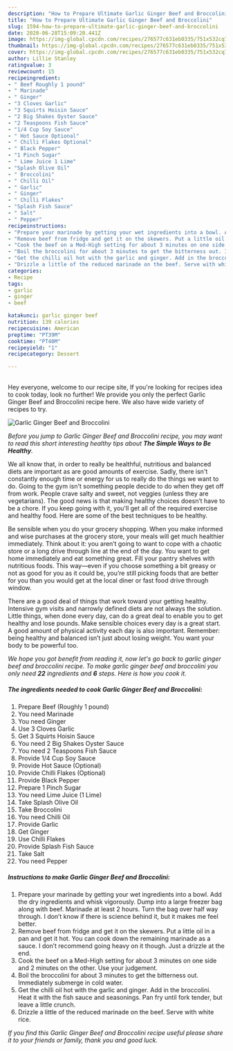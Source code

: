 ```yaml
---
description: "How to Prepare Ultimate Garlic Ginger Beef and Broccolini"
title: "How to Prepare Ultimate Garlic Ginger Beef and Broccolini"
slug: 1594-how-to-prepare-ultimate-garlic-ginger-beef-and-broccolini
date: 2020-06-28T15:09:20.441Z
image: https://img-global.cpcdn.com/recipes/276577c631eb0335/751x532cq70/garlic-ginger-beef-and-broccolini-recipe-main-photo.jpg
thumbnail: https://img-global.cpcdn.com/recipes/276577c631eb0335/751x532cq70/garlic-ginger-beef-and-broccolini-recipe-main-photo.jpg
cover: https://img-global.cpcdn.com/recipes/276577c631eb0335/751x532cq70/garlic-ginger-beef-and-broccolini-recipe-main-photo.jpg
author: Lillie Stanley
ratingvalue: 3
reviewcount: 15
recipeingredient:
- " Beef Roughly 1 pound"
- " Marinade"
- " Ginger"
- "3 Cloves Garlic"
- "3 Squirts Hoisin Sauce"
- "2 Big Shakes Oyster Sauce"
- "2 Teaspoons Fish Sauce"
- "1/4 Cup Soy Sauce"
- " Hot Sauce Optional"
- " Chilli Flakes Optional"
- " Black Pepper"
- "1 Pinch Sugar"
- " Lime Juice 1 Lime"
- "Splash Olive Oil"
- " Broccolini"
- " Chilli Oil"
- " Garlic"
- " Ginger"
- " Chilli Flakes"
- "Splash Fish Sauce"
- " Salt"
- " Pepper"
recipeinstructions:
- "Prepare your marinade by getting your wet ingredients into a bowl. Add the dry ingredients and whisk vigorously. Dump into a large freezer bag along with beef. Marinade at least 2 hours. Turn the bag over half way through. I don’t know if there is science behind it, but it makes me feel better."
- "Remove beef from fridge and get it on the skewers. Put a little oil in a pan and get it hot. You can cook down the remaining marinade as a sauce. I don’t recommend going heavy on it though. Just a drizzle at the end."
- "Cook the beef on a Med-High setting for about 3 minutes on one side and 2 minutes on the other. Use your judgement."
- "Boil the broccolini for about 3 minutes to get the bitterness out. Immediately submerge in cold water."
- "Get the chilli oil hot with the garlic and ginger. Add in the broccolini. Heat it with the fish sauce and seasonings. Pan fry until fork tender, but leave a little crunch."
- "Drizzle a little of the reduced marinade on the beef. Serve with white rice."
categories:
- Recipe
tags:
- garlic
- ginger
- beef

katakunci: garlic ginger beef 
nutrition: 139 calories
recipecuisine: American
preptime: "PT39M"
cooktime: "PT40M"
recipeyield: "1"
recipecategory: Dessert

---
```

<br>
Hey everyone, welcome to our recipe site, If you're looking for recipes idea to cook today, look no further! We provide you only the perfect Garlic Ginger Beef and Broccolini recipe here. We also have wide variety of recipes to try.
<br>


![Garlic Ginger Beef and Broccolini](https://img-global.cpcdn.com/recipes/276577c631eb0335/751x532cq70/garlic-ginger-beef-and-broccolini-recipe-main-photo.jpg)

<i>Before you jump to Garlic Ginger Beef and Broccolini recipe, you may want to read this short interesting healthy tips about <strong>The Simple Ways to Be Healthy</strong>.</i>

We all know that, in order to really be healthful, nutritious and balanced diets are important as are good amounts of exercise. Sadly, there isn't constantly enough time or energy for us to really do the things we want to do. Going to the gym isn't something people decide to do when they get off from work. People crave salty and sweet, not veggies (unless they are vegetarians). The good news is that making healthy choices doesn’t have to be a chore. If you keep going with it, you'll get all of the required exercise and healthy food. Here are some of the best techniques to be healthy.

Be sensible when you do your grocery shopping. When you make informed and wise purchases at the grocery store, your meals will get much healthier immediately. Think about it: you aren’t going to want to cope with a chaotic store or a long drive through line at the end of the day. You want to get home immediately and eat something great. Fill your pantry shelves with nutritious foods. This way—even if you choose something a bit greasy or not as good for you as it could be, you’re still picking foods that are better for you than you would get at the local diner or fast food drive through window.

There are a good deal of things that work toward your getting healthy. Intensive gym visits and narrowly defined diets are not always the solution. Little things, when done every day, can do a great deal to enable you to get healthy and lose pounds. Make sensible choices every day is a great start. A good amount of physical activity each day is also important. Remember: being healthy and balanced isn’t just about losing weight. You want your body to be powerful too. 


<i>We hope you got benefit from reading it, now let's go back to garlic ginger beef and broccolini recipe. To make garlic ginger beef and broccolini you only need <strong>22</strong> ingredients and <strong>6</strong> steps. Here is how you cook it.
</i>

##### The ingredients needed to cook Garlic Ginger Beef and Broccolini:

1. Prepare  Beef (Roughly 1 pound)
1. You need  Marinade
1. You need  Ginger
1. Use 3 Cloves Garlic
1. Get 3 Squirts Hoisin Sauce
1. You need 2 Big Shakes Oyster Sauce
1. You need 2 Teaspoons Fish Sauce
1. Provide 1/4 Cup Soy Sauce
1. Provide  Hot Sauce (Optional)
1. Provide  Chilli Flakes (Optional)
1. Provide  Black Pepper
1. Prepare 1 Pinch Sugar
1. You need  Lime Juice (1 Lime)
1. Take Splash Olive Oil
1. Take  Broccolini
1. You need  Chilli Oil
1. Provide  Garlic
1. Get  Ginger
1. Use  Chilli Flakes
1. Provide Splash Fish Sauce
1. Take  Salt
1. You need  Pepper


##### Instructions to make Garlic Ginger Beef and Broccolini:

1. Prepare your marinade by getting your wet ingredients into a bowl. Add the dry ingredients and whisk vigorously. Dump into a large freezer bag along with beef. Marinade at least 2 hours. Turn the bag over half way through. I don’t know if there is science behind it, but it makes me feel better.
1. Remove beef from fridge and get it on the skewers. Put a little oil in a pan and get it hot. You can cook down the remaining marinade as a sauce. I don’t recommend going heavy on it though. Just a drizzle at the end.
1. Cook the beef on a Med-High setting for about 3 minutes on one side and 2 minutes on the other. Use your judgement.
1. Boil the broccolini for about 3 minutes to get the bitterness out. Immediately submerge in cold water.
1. Get the chilli oil hot with the garlic and ginger. Add in the broccolini. Heat it with the fish sauce and seasonings. Pan fry until fork tender, but leave a little crunch.
1. Drizzle a little of the reduced marinade on the beef. Serve with white rice.


<i>If you find this Garlic Ginger Beef and Broccolini recipe useful please share it to your friends or family, thank you and good luck.</i>
